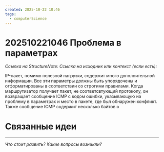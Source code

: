 ```yaml
---
created: 2025-10-22 10:46
tags:
  - computerScience
---
```

# 202510221046 Проблема в параметрах

*Ссылка на StructureNote:*
*Ссылка на исходник или контекст (если есть):* 

IP-пакет, помимо полезной нагрузки, содержит много дополнительной информации. Все эти параметры должны быть упорядочены и отформатированы в соответствии со строгими правилами. Когда маршрутизатор получает пакет, не соответсвтующий протоколу, он возвращает сообщение ICMP с кодом ошибки, указывающую на проблему в параметрах и место в пакете, где был обнаружен конфликт. Также сообщение ICMP содержит несколько байтов о

# Связанные идеи

---

*Что стоит развить? Какие вопросы возникли?*